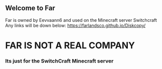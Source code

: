 ## Welcome to Far
Far is owned by Eevvaann6 and used on the Minecraft server Switchcraft
Any links will be down below:
https://farlandsco.github.io/Diskcopy/
# FAR IS NOT A REAL COMPANY
### Its just for the SwitchCraft Minecraft server
